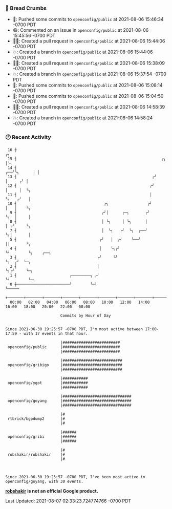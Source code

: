 ### 🍞 Bread Crumbs

 * 🚢: Pushed some commits to `openconfig/public` at 2021-08-06 15:46:34 -0700 PDT
 * 😃: Commented on an issue in `openconfig/public` at 2021-08-06 15:45:56 -0700 PDT
 * ✍🏼: Created a pull request in `openconfig/public` at 2021-08-06 15:44:06 -0700 PDT
 * 💥: Created a branch in `openconfig/public` at 2021-08-06 15:44:06 -0700 PDT
 * ✍🏼: Created a pull request in `openconfig/public` at 2021-08-06 15:38:09 -0700 PDT
 * 💥: Created a branch in `openconfig/public` at 2021-08-06 15:37:54 -0700 PDT
 * 🚢: Pushed some commits to `openconfig/public` at 2021-08-06 15:08:14 -0700 PDT
 * 🚢: Pushed some commits to `openconfig/public` at 2021-08-06 15:04:50 -0700 PDT
 * ✍🏼: Created a pull request in `openconfig/public` at 2021-08-06 14:58:39 -0700 PDT
 * 💥: Created a branch in `openconfig/public` at 2021-08-06 14:58:24 -0700 PDT

### 🕘 Recent Activity
```
 16 ┼                                                                        ╭╮
 15 ┤                                                               ╭╮       │╰╮
 14 ┤                                                            ╭──╯╰╮      │ │
 13 ┤                                                           ╭╯    │     ╭╯ │
 12 ┤                                                          ╭╯     │     │  ╰╮
 11 ┤                                                          │      ╰╮   ╭╯   │
 10 ┤                                      ╭╮                 ╭╯       │   │    ╰╮
  9 ┤                                     ╭╯│      ╭─╮       ╭╯        ╰╮  │     │
  8 ┤                                     │ ╰╮     │ ╰╮      │          │ ╭╯     ╰╮
  7 ┤                                     │  ╰╮   ╭╯  ╰╮  ╭──╯          ╰╮│       │
  5 ┤                                    ╭╯   │  ╭╯    ╰──╯              ││       ╰╮
  4 ┤                                    │    ╰╮╭╯                       ╰╯        ╰╮    ╭──╮
  3 ┤                                   ╭╯     ╰╯                                   ╰╮  ╭╯  ╰─╮
  2 ┤                                   │                                            ╰╮╭╯     ╰─╮
  1 ┤                       ╭────────╮ ╭╯                                             ╰╯        ╰─╮
  0 ┼───────────────────────╯        ╰─╯                                                          ╰─────
    +───────+───────+───────+───────+───────+───────+───────+───────+───────+───────+───────+───────+────
  00:00   02:00   04:00   06:00   08:00   10:00   12:00   14:00   16:00   18:00   20:00   22:00   00:00   

						Commits by Hour of Day


Since 2021-06-30 19:25:57 -0700 PDT, I'm most active between 17:00-17:59 - with 17 events in that hour.

```



```
                        |#########################
 openconfig/public      |#########################
                        |#########################

                        |##########################
 openconfig/gribigo     |##########################
                        |##########################

                        |###########
 openconfig/ygot        |###########
                        |###########

                        |##############################
 openconfig/goyang      |##############################
                        |##############################

                        |#
 rtbrick/bgpdump2       |#
                        |#

                        |######
 openconfig/gribi       |######
                        |######

                        |#
 robshakir/robshakir    |#
                        |#



Since 2021-06-30 19:25:57 -0700 PDT, I've been most active in openconfig/goyang, with 30 events.

```
**[robshakir](mailto:robjs@google.com) is not an official Google product.**  


Last Updated: 2021-08-07 02:33:23.724774766 -0700 PDT
